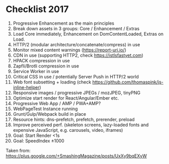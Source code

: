# Checklist 2017

1. Progressive Enhancement as the main principles
2. Break down assets in 3 groups: Core / Enhancement / Extras
3. Load Core immediately, Enhancement on DomContentLoaded, Extras on Load.
4. HTTP/2 (modular architecture/concatenate/compress) in use
5. Monitor mixed content warnings (https://report-uri.io/)
6. CDN in use (supporting HTTP2, check https://istlsfastyet.com)
7. HPACK compression in use
8. Zapfli/Brotli compression in use
9. Service Worker in use
10. Critical CSS in use / potentially Server Push in HTTP/2 world
11. Web font subsetting + loading (check https://github.com/thomaspink/js-inline-helper)
12. Responsive images / progressive JPEGs / mozJPEG, tinyPNG
13. Optimize start render for React/Angular/Ember etc.
14. Progressive Web App / AMP / PWA+AMP?
15. WebPageTest Instance running
16. Grunt/Gulp/Webpack build in place
17. Resource hints: dns-prefetch, prefetch, prerender, preload
18. Improve perceived perf. (skeleton screens, lazy-loaded fonts and expensive JavaScript, e.g. carousels, video, iframes)
19. Goal: Start Render <1s
20. Goal: SpeedIndex ±1000


Taken from: https://plus.google.com/+SmashingMagazine/posts/UxXy9bqEXyW
